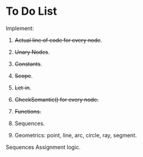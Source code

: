 # To Do List

Implement:

1. ~~Actual line of code for every node~~.

2. ~~Unary Nodes~~.

3. ~~Constants~~.

4. ~~Scope~~.

5. ~~Let-in~~.

6. ~~CheckSemantic() for every node.~~

7. ~~Functions.~~

8. Sequences.

9. Geometrics: point, line, arc, circle, ray, segment.


Sequences Assignment logic.

